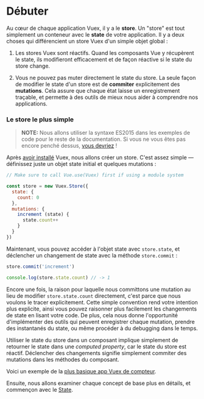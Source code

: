 # Débuter

Au cœur de chaque application Vuex, il y a le **store**. Un "store" est tout simplement un conteneur avec le **state** de votre application. Il y a deux choses qui différencient un store Vuex d'un simple objet global :

1. Les stores Vuex sont réactifs. Quand les composants Vue y récupèrent le state, ils modifieront efficacement et de façon réactive si le state du store change.

2. Vous ne pouvez pas muter directement le state du store. La seule façon de modifier le state d'un store est de **commiter** explicitement des **mutations**. Cela assure que chaque état laisse un enregistrement traçable, et permette à des outils de mieux nous aider à comprendre nos applications.

### Le store le plus simple

> **NOTE:** Nous allons utiliser la syntaxe ES2015 dans les exemples de code pour le reste de la documentation. Si vous ne vous êtes pas encore penché dessus, [vous devriez](https://babeljs.io/docs/learn-es2015/) !

Après [avoir installé](installation.md) Vuex, nous allons créer un store. C'est assez simple &mdash; définissez juste un objet state initial et quelques mutations :

``` js
// Make sure to call Vue.use(Vuex) first if using a module system

const store = new Vuex.Store({
  state: {
    count: 0
  },
  mutations: {
    increment (state) {
      state.count++
    }
  }
})
```

Maintenant, vous pouvez accéder à l'objet state avec `store.state`, et déclencher un changement de state avec la méthode `store.commit` :

``` js
store.commit('increment')

console.log(store.state.count) // -> 1
```

Encore une fois, la raison pour laquelle nous committons une mutation au lieu de modifier `store.state.count` directement, c'est parce que nous voulons le tracer explicitement. Cette simple convention rend votre intention plus explicite, ainsi vous pouvez raisonner plus facilement les changements de state en lisant votre code. De plus, cela nous donne l'opportunité d'implémenter des outils qui peuvent enregistrer chaque mutation, prendre des instantanés du state, ou même procéder à du debugging dans le temps.

Utiliser le state du store dans un composant implique simplement de retourner le state dans une *computed property*, car le state du store est réactif. Déclencher des changements signifie simplement commiter des mutations dans les méthodes du composant.

Voici un exemple de la [plus basique app Vuex de compteur](https://jsfiddle.net/yyx990803/n9jmu5v7/).

Ensuite, nous allons examiner chaque concept de base plus en détails, et commençon avec le [State](state.md).
